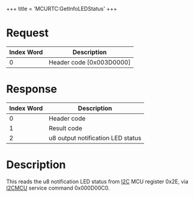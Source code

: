 +++
title = 'MCURTC:GetInfoLEDStatus'
+++

# Request

| Index Word | Description                |
|------------|----------------------------|
| 0          | Header code \[0x003D0000\] |

# Response

| Index Word | Description                       |
|------------|-----------------------------------|
| 0          | Header code                       |
| 1          | Result code                       |
| 2          | u8 output notification LED status |

# Description

This reads the u8 notification LED status from [I2C](I2C "wikilink") MCU
register 0x2E, via [I2CMCU](I2C_Services "wikilink") service command
0x000D00C0.
